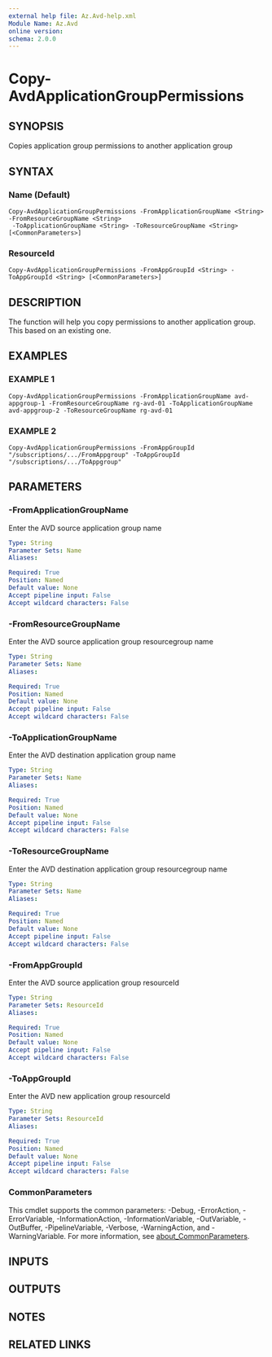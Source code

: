```yaml
---
external help file: Az.Avd-help.xml
Module Name: Az.Avd
online version:
schema: 2.0.0
---
```


# Copy-AvdApplicationGroupPermissions

## SYNOPSIS
Copies application group permissions to another application group

## SYNTAX

### Name (Default)
```
Copy-AvdApplicationGroupPermissions -FromApplicationGroupName <String> -FromResourceGroupName <String>
 -ToApplicationGroupName <String> -ToResourceGroupName <String> [<CommonParameters>]
```

### ResourceId
```
Copy-AvdApplicationGroupPermissions -FromAppGroupId <String> -ToAppGroupId <String> [<CommonParameters>]
```

## DESCRIPTION
The function will help you copy permissions to another application group.
This based on an existing one.

## EXAMPLES

### EXAMPLE 1
```
Copy-AvdApplicationGroupPermissions -FromApplicationGroupName avd-appgroup-1 -FromResourceGroupName rg-avd-01 -ToApplicationGroupName avd-appgroup-2 -ToResourceGroupName rg-avd-01
```

### EXAMPLE 2
```
Copy-AvdApplicationGroupPermissions -FromAppGroupId "/subscriptions/.../FromAppgroup" -ToAppGroupId "/subscriptions/.../ToAppgroup"
```

## PARAMETERS

### -FromApplicationGroupName
Enter the AVD source application group name

```yaml
Type: String
Parameter Sets: Name
Aliases:

Required: True
Position: Named
Default value: None
Accept pipeline input: False
Accept wildcard characters: False
```

### -FromResourceGroupName
Enter the AVD source application group resourcegroup name

```yaml
Type: String
Parameter Sets: Name
Aliases:

Required: True
Position: Named
Default value: None
Accept pipeline input: False
Accept wildcard characters: False
```

### -ToApplicationGroupName
Enter the AVD destination application group name

```yaml
Type: String
Parameter Sets: Name
Aliases:

Required: True
Position: Named
Default value: None
Accept pipeline input: False
Accept wildcard characters: False
```

### -ToResourceGroupName
Enter the AVD destination application group resourcegroup name

```yaml
Type: String
Parameter Sets: Name
Aliases:

Required: True
Position: Named
Default value: None
Accept pipeline input: False
Accept wildcard characters: False
```

### -FromAppGroupId
Enter the AVD source application group resourceId

```yaml
Type: String
Parameter Sets: ResourceId
Aliases:

Required: True
Position: Named
Default value: None
Accept pipeline input: False
Accept wildcard characters: False
```

### -ToAppGroupId
Enter the AVD new application group resourceId

```yaml
Type: String
Parameter Sets: ResourceId
Aliases:

Required: True
Position: Named
Default value: None
Accept pipeline input: False
Accept wildcard characters: False
```

### CommonParameters
This cmdlet supports the common parameters: -Debug, -ErrorAction, -ErrorVariable, -InformationAction, -InformationVariable, -OutVariable, -OutBuffer, -PipelineVariable, -Verbose, -WarningAction, and -WarningVariable. For more information, see [about_CommonParameters](http://go.microsoft.com/fwlink/?LinkID=113216).

## INPUTS

## OUTPUTS

## NOTES

## RELATED LINKS

